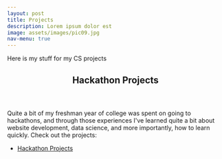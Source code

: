 ```yaml
---
layout: post
title: Projects
description: Lorem ipsum dolor est
image: assets/images/pic09.jpg
nav-menu: true
---
```


Here is my stuff for my CS projects

<section id="two">
	<div class="inner">
		<header class="major">
			<h2>Hackathon Projects</h2>
		</header>
		<p>Quite a bit of my freshman year of college was spent on going to hackathons, and through those experiences I've learned quite a bit about website development, data science, and more importantly, how to learn quickly. Check out the projects:</p>
		<ul class="actions">
			<li><a href="hackathons.html" class="button next">Hackathon Projects</a></li>
		</ul>
	</div>
</section>